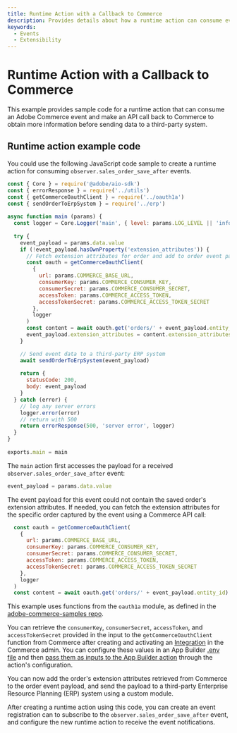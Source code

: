 ```yaml
---
title: Runtime Action with a Callback to Commerce
description: Provides details about how a runtime action can consume events and fetch additional details from Commerce.
keywords:
  - Events
  - Extensibility
---
```


# Runtime Action with a Callback to Commerce

This example provides sample code for a runtime action that can consume an Adobe Commerce event and make an API call back to Commerce to obtain more information before sending data to a third-party system.

## Runtime action example code

You could use the following JavaScript code sample to create a runtime action for consuming `observer.sales_order_save_after` events.

```js
const { Core } = require('@adobe/aio-sdk')
const { errorResponse } = require('../utils')
const { getCommerceOauthClient } = require('../oauth1a')
const { sendOrderToErpSystem } = require('../erp')
  
async function main (params) {
  const logger = Core.Logger('main', { level: params.LOG_LEVEL || 'info' })
  
  try {
    event_payload = params.data.value
    if (!event_payload.hasOwnProperty('extension_attributes')) {
      // Fetch extension attributes for order and add to order event payload
      const oauth = getCommerceOauthClient(
        {
          url: params.COMMERCE_BASE_URL,
          consumerKey: params.COMMERCE_CONSUMER_KEY,
          consumerSecret: params.COMMERCE_CONSUMER_SECRET,
          accessToken: params.COMMERCE_ACCESS_TOKEN,
          accessTokenSecret: params.COMMERCE_ACCESS_TOKEN_SECRET
        },
        logger
      )
      const content = await oauth.get('orders/' + event_payload.entity_id)
      event_payload.extension_attributes = content.extension_attributes
    }

    // Send event data to a third-party ERP system
    await sendOrderToErpSystem(event_payload)
      
    return {
      statusCode: 200,
      body: event_payload
    }
  } catch (error) {
    // log any server errors
    logger.error(error)
    // return with 500
    return errorResponse(500, 'server error', logger)
  }
}
  
exports.main = main
```

The `main` action first accesses the payload for a received `observer.sales_order_save_after` event:

```js
event_payload = params.data.value
```

The event payload for this event could not contain the saved order's extension attributes. If needed, you can fetch the extension attributes for the specific order captured by the event using a Commerce API call:

```js
  const oauth = getCommerceOauthClient(
    {
      url: params.COMMERCE_BASE_URL,
      consumerKey: params.COMMERCE_CONSUMER_KEY,
      consumerSecret: params.COMMERCE_CONSUMER_SECRET,
      accessToken: params.COMMERCE_ACCESS_TOKEN,
      accessTokenSecret: params.COMMERCE_ACCESS_TOKEN_SECRET
    },
    logger
  )
  const content = await oauth.get('orders/' + event_payload.entity_id)
```

This example uses functions from the `oauth1a` module, as defined in the [adobe-commerce-samples repo](https://github.com/adobe/adobe-commerce-samples/blob/main/admin-ui-sdk/menu/custom-menu/actions/oauth1a.js).

You can retrieve the `consumerKey`, `consumerSecret`, `accessToken`, and `accessTokenSecret` provided in the input to the `getCommerceOauthClient` function from Commerce after creating and activating an [Integration](https://experienceleague.adobe.com/en/docs/commerce-admin/systems/integrations) in the Commerce admin. You can configure these values in an App Builder [.env file](https://developer.adobe.com/app-builder/docs/guides/configuration/#env) and then [pass them as inputs to the App Builder action](https://developer.adobe.com/app-builder/docs/guides/configuration/#using-environment-variables-in-runtime-actions) through the action's configuration.

You can now add the order's extension attributes retrieved from Commerce to the order event payload, and send the payload to a third-party Enterprise Resource Planning (ERP) system using a custom module.

After creating a runtime action using this code, you can create an event registration can to subscribe to the `observer.sales_order_save_after` event, and configure the new runtime action to receive the event notifications.
